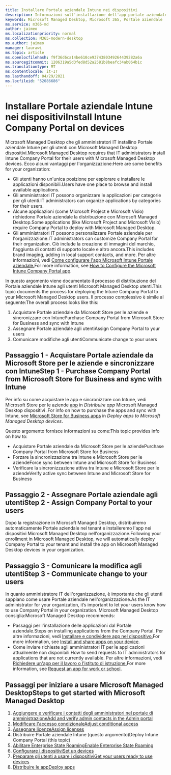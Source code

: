 ```yaml
---
title: Installare Portale aziendale Intune nei dispositivi
description: Informazioni sull'installazione dell'app portale aziendale Microsoft Managed Desktop dispositivi
keywords: Microsoft Managed Desktop, Microsoft 365, Portale aziendale
ms.service: m365-md
author: jaimeo
ms.localizationpriority: normal
ms.collection: M365-modern-desktop
ms.author: jaimeo
manager: laurawi
ms.topic: article
ms.openlocfilehash: f9f36d6ca14be610ce9374380349264439282a6a
ms.sourcegitcommit: 1206319a5d3fed8d52a2581b8beafc34ab064b1c
ms.translationtype: MT
ms.contentlocale: it-IT
ms.lasthandoff: 04/29/2021
ms.locfileid: "52086686"
---
```

# <a name="install-intune-company-portal-on-devices"></a><span data-ttu-id="716a1-104">Installare Portale aziendale Intune nei dispositivi</span><span class="sxs-lookup"><span data-stu-id="716a1-104">Install Intune Company Portal on devices</span></span>

<span data-ttu-id="716a1-105">Microsoft Managed Desktop che gli amministratori IT installino Portale aziendale Intune per gli utenti con Microsoft Managed Desktop dispositivi.</span><span class="sxs-lookup"><span data-stu-id="716a1-105">Microsoft Managed Desktop requires that IT administrators install Intune Company Portal for their users with Microsoft Managed Desktop devices.</span></span> <span data-ttu-id="716a1-106">Ecco alcuni vantaggi per l'organizzazione:</span><span class="sxs-lookup"><span data-stu-id="716a1-106">Here are some benefits for your organization:</span></span>
- <span data-ttu-id="716a1-107">Gli utenti hanno un'unica posizione per esplorare e installare le applicazioni disponibili.</span><span class="sxs-lookup"><span data-stu-id="716a1-107">Users have one place to browse and install available applications.</span></span> 
- <span data-ttu-id="716a1-108">Gli amministratori IT possono organizzare le applicazioni per categorie per gli utenti.</span><span class="sxs-lookup"><span data-stu-id="716a1-108">IT administrators can organize applications by categories for their users.</span></span>  
- <span data-ttu-id="716a1-109">Alcune applicazioni (come Microsoft Project e Microsoft Visio) richiedono Portale aziendale la distribuzione con Microsoft Managed Desktop.</span><span class="sxs-lookup"><span data-stu-id="716a1-109">Some applications (like Microsoft Project and Microsoft Visio) require Company Portal to deploy with Microsoft Managed Desktop.</span></span>
- <span data-ttu-id="716a1-110">Gli amministratori IT possono personalizzare Portale aziendale per l'organizzazione.</span><span class="sxs-lookup"><span data-stu-id="716a1-110">IT administrators can customize Company Portal for their organization.</span></span> <span data-ttu-id="716a1-111">Ciò include la creazione di immagini del marchio, l'aggiunta di contatti di supporto locale e altro ancora.</span><span class="sxs-lookup"><span data-stu-id="716a1-111">This includes brand imaging, adding in local support contacts, and more.</span></span> <span data-ttu-id="716a1-112">Per altre informazioni, vedi [Come configurare l'app Microsoft Intune Portale aziendale.](/intune/company-portal-app)</span><span class="sxs-lookup"><span data-stu-id="716a1-112">For more information, see [How to Configure the Microsoft Intune Company Portal app](/intune/company-portal-app).</span></span>   

<span data-ttu-id="716a1-113">In questo argomento viene documentato il processo di distribuzione del Portale aziendale Intune agli utenti Microsoft Managed Desktop utenti.</span><span class="sxs-lookup"><span data-stu-id="716a1-113">This topic documents the process for deploying the Intune Company Portal to your Microsoft Managed Desktop users.</span></span> <span data-ttu-id="716a1-114">Il processo complessivo è simile al seguente:</span><span class="sxs-lookup"><span data-stu-id="716a1-114">The overall process looks like this:</span></span>
1. <span data-ttu-id="716a1-115">Acquistare Portale aziendale da Microsoft Store per le aziende e sincronizzare con Intune</span><span class="sxs-lookup"><span data-stu-id="716a1-115">Purchase Company Portal from Microsoft Store for Business and sync with Intune</span></span>
2. <span data-ttu-id="716a1-116">Assegnare Portale aziendale agli utenti</span><span class="sxs-lookup"><span data-stu-id="716a1-116">Assign Company Portal to your users</span></span>
3. <span data-ttu-id="716a1-117">Comunicare modifiche agli utenti</span><span class="sxs-lookup"><span data-stu-id="716a1-117">Communicate change to your users</span></span>

## <a name="step-1---purchase-company-portal-from-microsoft-store-for-business-and-sync-with-intune"></a><span data-ttu-id="716a1-118">Passaggio 1 - Acquistare Portale aziendale da Microsoft Store per le aziende e sincronizzare con Intune</span><span class="sxs-lookup"><span data-stu-id="716a1-118">Step 1 - Purchase Company Portal from Microsoft Store for Business and sync with Intune</span></span>
<span data-ttu-id="716a1-119">Per info su come acquistare le app e sincronizzare con Intune, vedi Microsoft Store per le aziende [app](deploy-apps.md#msfb-apps) in *Distribuire app* Microsoft Managed Desktop dispositivi .</span><span class="sxs-lookup"><span data-stu-id="716a1-119">For info on how to purchase the apps and sync with Intune, see [Microsoft Store for Business apps](deploy-apps.md#msfb-apps) in *Deploy apps to Microsoft Managed Desktop devices*.</span></span>

<span data-ttu-id="716a1-120">Questo argomento fornisce informazioni su come:</span><span class="sxs-lookup"><span data-stu-id="716a1-120">This topic provides info on how to:</span></span> 
- <span data-ttu-id="716a1-121">Acquistare Portale aziendale da Microsoft Store per le aziende</span><span class="sxs-lookup"><span data-stu-id="716a1-121">Purchase Company Portal from Microsoft Store for Business</span></span> 
- <span data-ttu-id="716a1-122">Forzare la sincronizzazione tra Intune e Microsoft Store per le aziende</span><span class="sxs-lookup"><span data-stu-id="716a1-122">Force sync between Intune and Microsoft Store for Business</span></span>
- <span data-ttu-id="716a1-123">Verificare la sincronizzazione attiva tra Intune e Microsoft Store per le aziende</span><span class="sxs-lookup"><span data-stu-id="716a1-123">Verify active sync between Intune and Microsoft Store for Business</span></span> 

## <a name="step-2---assign-company-portal-to-your-users"></a><span data-ttu-id="716a1-124">Passaggio 2 - Assegnare Portale aziendale agli utenti</span><span class="sxs-lookup"><span data-stu-id="716a1-124">Step 2 - Assign Company Portal to your users</span></span>
<span data-ttu-id="716a1-125">Dopo la registrazione in Microsoft Managed Desktop, distribuiremo automaticamente Portale aziendale nel tenant e installeremo l'app nei dispositivi Microsoft Managed Desktop nell'organizzazione.</span><span class="sxs-lookup"><span data-stu-id="716a1-125">Following your enrollment in Microsoft Managed Desktop, we will automatically deploy Company Portal to your tenant and install the app on Microsoft Managed Desktop devices in your organization.</span></span>

## <a name="step-3---communicate-change-to-your-users"></a><span data-ttu-id="716a1-126">Passaggio 3 - Comunicare la modifica agli utenti</span><span class="sxs-lookup"><span data-stu-id="716a1-126">Step 3 - Communicate change to your users</span></span>
<span data-ttu-id="716a1-127">In quanto amministratore IT dell'organizzazione, è importante che gli utenti sappiano come usare Portale aziendale nell'organizzazione.</span><span class="sxs-lookup"><span data-stu-id="716a1-127">As the IT administrator for your organization, it’s important to let your users know how to use Company Portal in your organization.</span></span> <span data-ttu-id="716a1-128">Microsoft Managed Desktop consiglia:</span><span class="sxs-lookup"><span data-stu-id="716a1-128">Microsoft Managed Desktop recommends:</span></span>
- <span data-ttu-id="716a1-129">Passaggi per l'installazione delle applicazioni dal Portale aziendale.</span><span class="sxs-lookup"><span data-stu-id="716a1-129">Steps on installing applications from the Company Portal.</span></span> <span data-ttu-id="716a1-130">Per altre informazioni, vedi [Installare e condividere app nel dispositivo.](/intune-user-help/install-apps-cpapp-windows)</span><span class="sxs-lookup"><span data-stu-id="716a1-130">For more information, see [Install and share apps on your device](/intune-user-help/install-apps-cpapp-windows).</span></span>
- <span data-ttu-id="716a1-131">Come inviare richieste agli amministratori IT per le applicazioni attualmente non disponibili.</span><span class="sxs-lookup"><span data-stu-id="716a1-131">How to send requests to IT administrators for applications that are not currently available.</span></span> <span data-ttu-id="716a1-132">Per altre informazioni, vedi [Richiedere un'app per il lavoro o l'istituto di istruzione.](/intune-user-help/install-apps-cpapp-windows#request-an-app-for-work-or-school)</span><span class="sxs-lookup"><span data-stu-id="716a1-132">For more information, see [Request an app for work or school](/intune-user-help/install-apps-cpapp-windows#request-an-app-for-work-or-school).</span></span>  

## <a name="steps-to-get-started-with-microsoft-managed-desktop"></a><span data-ttu-id="716a1-133">Passaggi per iniziare a usare Microsoft Managed Desktop</span><span class="sxs-lookup"><span data-stu-id="716a1-133">Steps to get started with Microsoft Managed Desktop</span></span>

1. [<span data-ttu-id="716a1-134">Aggiungere e verificare i contatti degli amministratori nel portale di amministrazione</span><span class="sxs-lookup"><span data-stu-id="716a1-134">Add and verify admin contacts in the Admin portal</span></span>](add-admin-contacts.md)
2. [<span data-ttu-id="716a1-135">Modificare l'accesso condizionale</span><span class="sxs-lookup"><span data-stu-id="716a1-135">Adjust conditional access</span></span>](conditional-access.md)
3. [<span data-ttu-id="716a1-136">Assegnare licenze</span><span class="sxs-lookup"><span data-stu-id="716a1-136">Assign licenses</span></span>](assign-licenses.md)
4. <span data-ttu-id="716a1-137">Distribuire Portale aziendale Intune (questo argomento)</span><span class="sxs-lookup"><span data-stu-id="716a1-137">Deploy Intune Company Portal (this topic)</span></span>
5. [<span data-ttu-id="716a1-138">Abilitare Enterprise State Roaming</span><span class="sxs-lookup"><span data-stu-id="716a1-138">Enable Enterprise State Roaming</span></span>](enterprise-state-roaming.md)
6. [<span data-ttu-id="716a1-139">Configurare i dispositivi</span><span class="sxs-lookup"><span data-stu-id="716a1-139">Set up devices</span></span>](set-up-devices.md)
7. [<span data-ttu-id="716a1-140">Preparare gli utenti a usare i dispositivi</span><span class="sxs-lookup"><span data-stu-id="716a1-140">Get your users ready to use devices</span></span>](get-started-devices.md)
8. [<span data-ttu-id="716a1-141">Distribuire le app</span><span class="sxs-lookup"><span data-stu-id="716a1-141">Deploy apps</span></span>](deploy-apps.md)
